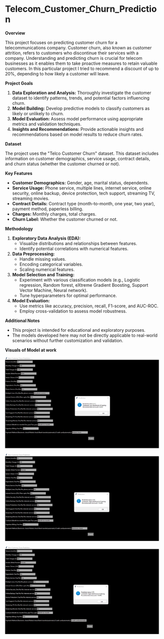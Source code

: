 # Telecom_Customer_Churn_Prediction

**Overview**

This project focuses on predicting customer churn for a telecommunications company. Customer churn, also known as customer attrition, refers to customers who discontinue their services with a company. Understanding and predicting churn is crucial for telecom businesses as it enables them to take proactive measures to retain valuable customers. In this particular project I tried to recommend a discount of up to 20%, depending to how likely a customer will leave.

**Project Goals**

1. **Data Exploration and Analysis:** Thoroughly investigate the customer dataset to identify patterns, trends, and potential factors influencing churn.
2. **Model Building:** Develop predictive models to classify customers as likely or unlikely to churn.
3. **Model Evaluation:** Assess model performance using appropriate metrics and validation techniques.
4. **Insights and Recommendations:** Provide actionable insights and recommendations based on model results to reduce churn rates.

**Dataset**

The project uses the "Telco Customer Churn" dataset. This dataset includes information on customer demographics, service usage, contract details, and churn status (whether the customer churned or not).

**Key Features**

* **Customer Demographics:** Gender, age, marital status, dependents.
* **Service Usage:** Phone service, multiple lines, internet service, online security, online backup, device protection, tech support, streaming TV, streaming movies.
* **Contract Details:** Contract type (month-to-month, one year, two year), payment method, paperless billing.
* **Charges:** Monthly charges, total charges.
* **Churn Label:** Whether the customer churned or not.

**Methodology**

1. **Exploratory Data Analysis (EDA):**
   * Visualize distributions and relationships between features.
   * Identify potential correlations with numerical features.
2. **Data Preprocessing:**
   * Handle missing values.
   * Encoding categorical variables.
   * Scaling numerical features.
3. **Model Selection and Training:**
   * Experiment with various classification models (e.g., Logistic regression, Random forest, eXtreme Gradient Boosting, Support Vector Machine, Neural network).
   * Tune hyperparameters for optimal performance.
4. **Model Evaluation:**
   * Use metrics like accuracy, precision, recall, F1-score, and AUC-ROC.
   * Employ cross-validation to assess model robustness.


**Additional Notes**

* This project is intended for educational and exploratory purposes.
* The models developed here may not be directly applicable to real-world scenarios without further customization and validation.

**Visuals of Model at work**

![Prediction 1](https://github.com/georgesylva1/Telecom_Customer_Churn_Prediction/blob/main/GUI%201.jpeg)

![Prediction 2](https://github.com/georgesylva1/Telecom_Customer_Churn_Prediction/blob/main/GUI%202.jpeg)

![Prediction 3](https://github.com/georgesylva1/Telecom_Customer_Churn_Prediction/blob/main/GUI%203.jpeg)


